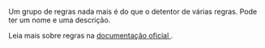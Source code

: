 Um grupo de regras nada mais é do que o detentor de várias regras. Pode ter um nome e uma descrição.

Leia mais sobre regras na [ documentação oficial ](https://docs.firefly-iii.org/advanced-concepts/rules).